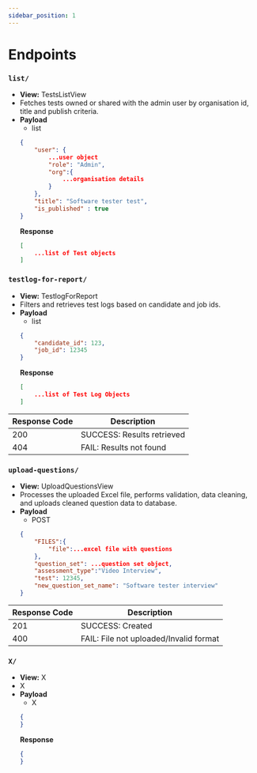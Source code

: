 ```yaml
---
sidebar_position: 1
---
```


# Endpoints

### `list/`
- **View:** TestsListView
-  Fetches tests owned or shared with the admin user by organisation id, title and publish criteria. 
- **Payload**
    - list
    ```json
    {
        "user": {
            ...user object
            "role": "Admin",
            "org":{
                ...organisation details
            }
        },
        "title": "Software tester test",
        "is_published" : true
    }
    ```
    **Response**
    ```json
    [
        ...list of Test objects
    ]
    ```

### `testlog-for-report/`
- **View:** TestlogForReport
- Filters and retrieves test logs based on candidate and job ids.
- **Payload**
    - list
    ```json
    {
        "candidate_id": 123,
        "job_id": 12345
    }
    ```
    **Response**
    ```json
    [
        ...list of Test Log Objects
    ]
    ```
|Response Code|Description|
|---|---|
|200|SUCCESS: Results retrieved|
|404|FAIL: Results not found|

### `upload-questions/`
- **View:** UploadQuestionsView
- Processes the uploaded Excel file, performs validation, data cleaning, and uploads cleaned question data to database.
- **Payload**
    - POST
    ```json
    {
        "FILES":{
            "file":...excel file with questions
        },
        "question_set": ...question set object,
        "assessment_type":"Video Interview",
        "test": 12345,
        "new_question_set_name": "Software tester interview"
    }
    ```
|Response Code|Description|
|---|---|
|201|SUCCESS: Created|
|400|FAIL: File not uploaded/Invalid format|

### `X/`
- **View:** X
- X
- **Payload**
    - X
    ```json
    {
    }
    ```
    **Response**
    ```json
    {
    }
    ```